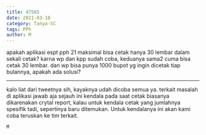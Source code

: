 ```yaml
---
title: 47565
date: 2021-03-18
category: Tanya-SC
tags: PPh
author: M
---
```


apakah aplikasi espt pph 21 maksimal bisa cetak hanya 30 lembar dalam sekali cetak? karna wp dan kpp sudah coba, keduanya sama2 cuma bisa cetak 30 lembar. dan wp bisa punya 1000 bupot yg ingin dicetak tiap bulannya, apakah ada solusi?

---

kalo liat dari tweetnya sih, kayaknya udah dicoba semua ya. terkait masalah di aplikasi jawab aja sejauh ini kendala pada saat cetak biasanya dikarenakan crytal report, kalau untuk kendala cetak yang jumlahnya spesifik tadi, sepertinya baru ditemukan. Untuk kendalanya ini akan kami coba teruskan ke tim terkait.

`M`
